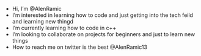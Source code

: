 - Hi, I’m @AlenRamic
- I’m interested in learning how to code and just getting into the tech feild and learning new thingd
- I’m currently learning how to code in c++
- I’m looking to collaborate on projects for beginners and just to learn new things
- How to reach me on twitter is the best @AlenRamic13

<!---
AlenRamic/AlenRamic is a ✨ special ✨ repository because its `README.md` (this file) appears on your GitHub profile.
You can click the Preview link to take a look at your changes.
--->
